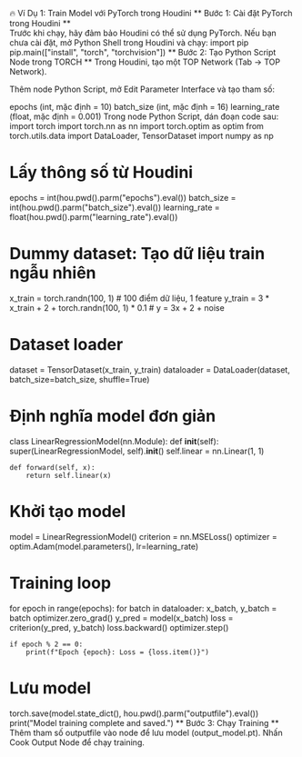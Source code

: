 🔥 Ví Dụ 1: Train Model với PyTorch trong Houdini
** Bước 1: Cài đặt PyTorch trong Houdini **  
Trước khi chạy, hãy đảm bảo Houdini có thể sử dụng PyTorch. Nếu bạn chưa cài đặt, mở Python Shell trong Houdini và chạy:
import pip
pip.main(["install", "torch", "torchvision"])
** Bước 2: Tạo Python Script Node trong TORCH ** 
Trong Houdini, tạo một TOP Network (Tab → TOP Network).

Thêm node Python Script, mở Edit Parameter Interface và tạo tham số:

epochs (int, mặc định = 10)
batch_size (int, mặc định = 16)
learning_rate (float, mặc định = 0.001)
Trong node Python Script, dán đoạn code sau:
import torch
import torch.nn as nn
import torch.optim as optim
from torch.utils.data import DataLoader, TensorDataset
import numpy as np

# Lấy thông số từ Houdini
epochs = int(hou.pwd().parm("epochs").eval())
batch_size = int(hou.pwd().parm("batch_size").eval())
learning_rate = float(hou.pwd().parm("learning_rate").eval())

# Dummy dataset: Tạo dữ liệu train ngẫu nhiên
x_train = torch.randn(100, 1)  # 100 điểm dữ liệu, 1 feature
y_train = 3 * x_train + 2 + torch.randn(100, 1) * 0.1  # y = 3x + 2 + noise

# Dataset loader
dataset = TensorDataset(x_train, y_train)
dataloader = DataLoader(dataset, batch_size=batch_size, shuffle=True)

# Định nghĩa model đơn giản
class LinearRegressionModel(nn.Module):
    def __init__(self):
        super(LinearRegressionModel, self).__init__()
        self.linear = nn.Linear(1, 1)

    def forward(self, x):
        return self.linear(x)

# Khởi tạo model
model = LinearRegressionModel()
criterion = nn.MSELoss()
optimizer = optim.Adam(model.parameters(), lr=learning_rate)

# Training loop
for epoch in range(epochs):
    for batch in dataloader:
        x_batch, y_batch = batch
        optimizer.zero_grad()
        y_pred = model(x_batch)
        loss = criterion(y_pred, y_batch)
        loss.backward()
        optimizer.step()
    
    if epoch % 2 == 0:
        print(f"Epoch {epoch}: Loss = {loss.item()}")

# Lưu model
torch.save(model.state_dict(), hou.pwd().parm("outputfile").eval())
print("Model training complete and saved.")
 ** Bước 3: Chạy Training ** 
Thêm tham số outputfile vào node để lưu model (output_model.pt).
Nhấn Cook Output Node để chạy training.
